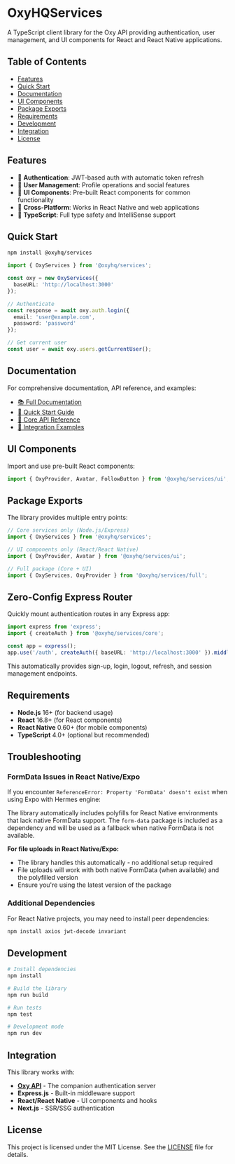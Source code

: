 # OxyHQServices

A TypeScript client library for the Oxy API providing authentication, user management, and UI components for React and React Native applications.

## Table of Contents

- [Features](#features)
- [Quick Start](#quick-start)
- [Documentation](#documentation)
- [UI Components](#ui-components)
- [Package Exports](#package-exports)
- [Requirements](#requirements)
- [Development](#development)
- [Integration](#integration)
- [License](#license)

## Features

- 🔐 **Authentication**: JWT-based auth with automatic token refresh
- 👥 **User Management**: Profile operations and social features
- 🎨 **UI Components**: Pre-built React components for common functionality
- 📱 **Cross-Platform**: Works in React Native and web applications
- 🔧 **TypeScript**: Full type safety and IntelliSense support

## Quick Start

```bash
npm install @oxyhq/services
```

```typescript
import { OxyServices } from '@oxyhq/services';

const oxy = new OxyServices({
  baseURL: 'http://localhost:3000'
});

// Authenticate
const response = await oxy.auth.login({
  email: 'user@example.com',
  password: 'password'
});

// Get current user
const user = await oxy.users.getCurrentUser();
```

## Documentation

For comprehensive documentation, API reference, and examples:

- [📚 Full Documentation](./docs/README.md)
- [🚀 Quick Start Guide](./docs/quick-start.md)
- [🔐 Core API Reference](./docs/core-api.md)
- [💼 Integration Examples](./docs/examples/)

## UI Components

Import and use pre-built React components:

```typescript
import { OxyProvider, Avatar, FollowButton } from '@oxyhq/services/ui';
```

## Package Exports

The library provides multiple entry points:

```typescript
// Core services only (Node.js/Express)
import { OxyServices } from '@oxyhq/services';

// UI components only (React/React Native)
import { OxyProvider, Avatar } from '@oxyhq/services/ui';

// Full package (Core + UI)
import { OxyServices, OxyProvider } from '@oxyhq/services/full';
```

## Zero-Config Express Router

Quickly mount authentication routes in any Express app:

```typescript
import express from 'express';
import { createAuth } from '@oxyhq/services/core';

const app = express();
app.use('/auth', createAuth({ baseURL: 'http://localhost:3000' }).middleware());
```

This automatically provides sign-up, login, logout, refresh, and session management endpoints.

## Requirements

- **Node.js** 16+ (for backend usage)
- **React** 16.8+ (for React components)
- **React Native** 0.60+ (for mobile components)
- **TypeScript** 4.0+ (optional but recommended)

## Troubleshooting

### FormData Issues in React Native/Expo

If you encounter `ReferenceError: Property 'FormData' doesn't exist` when using Expo with Hermes engine:

The library automatically includes polyfills for React Native environments that lack native FormData support. The `form-data` package is included as a dependency and will be used as a fallback when native FormData is not available.

**For file uploads in React Native/Expo:**
- The library handles this automatically - no additional setup required
- File uploads will work with both native FormData (when available) and the polyfilled version
- Ensure you're using the latest version of the package

### Additional Dependencies

For React Native projects, you may need to install peer dependencies:

```bash
npm install axios jwt-decode invariant
```

## Development

```bash
# Install dependencies
npm install

# Build the library
npm run build

# Run tests
npm test

# Development mode
npm run dev
```

## Integration

This library works with:
- **[Oxy API](../oxy-api/)** - The companion authentication server
- **Express.js** - Built-in middleware support
- **React/React Native** - UI components and hooks
- **Next.js** - SSR/SSG authentication

## License

This project is licensed under the MIT License. See the [LICENSE](LICENSE) file for details.
